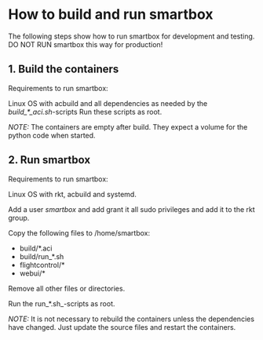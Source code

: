 # How to build and run smartbox

The following steps show how to run smartbox for development and testing.
DO NOT RUN smartbox this way for production!

## 1. Build the containers
Requirements to run smartbox:

Linux OS with acbuild and all dependencies as needed by the _build\_\*\_aci.sh_-scripts
Run these scripts as root.

_NOTE:_ The containers are empty after build. They expect a volume for the python code when started.

## 2. Run smartbox
Requirements to run smartbox:

Linux OS with rkt, acbuild and systemd.

Add a user _smartbox_ and add grant it all sudo privileges and add it to the rkt group.

Copy the following files to /home/smartbox:
* build/\*.aci
* build/run\_\*.sh
* flightcontrol/\*
* webui/\*

Remove all other files or directories.

Run the run\_\*.sh_-scripts as root.

_NOTE:_ It is not necessary to rebuild the containers unless the dependencies have changed. Just update the source files and restart the containers.
